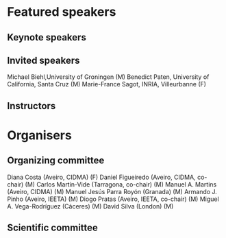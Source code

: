 # Featured speakers

## Keynote speakers


## Invited speakers
Michael Biehl,University of Groningen (M)
Benedict Paten, University of California, Santa Cruz (M)
Marie-France Sagot, INRIA, Villeurbanne (F)

## Instructors


# Organisers


## Organizing committee
Diana Costa (Aveiro, CIDMA) (F)
Daniel Figueiredo (Aveiro, CIDMA, co-chair) (M)
Carlos Martín-Vide (Tarragona, co-chair) (M)
Manuel A. Martins (Aveiro, CIDMA) (M)
Manuel Jesús Parra Royón (Granada) (M)
Armando J. Pinho (Aveiro, IEETA) (M)
Diogo Pratas (Aveiro, IEETA, co-chair) (M)
Miguel A. Vega-Rodríguez (Cáceres) (M)
David Silva (London) (M)


## Scientific committee
